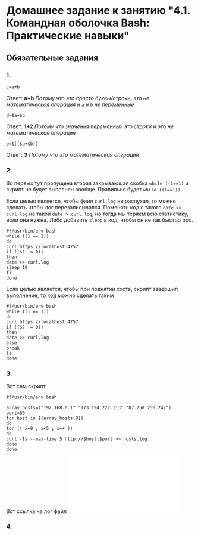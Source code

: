 # Домашнее задание к занятию "4.1. Командная оболочка Bash: Практические навыки"

## Обязательные задания

### 1. 
`c=a+b`

Ответ: **a+b** *Потому что это просто буквы/строки, это не математическая операция и `a` и `b` не переменные*

`d=$a+$b` 

Ответ: **1+2** *Потому что значения переменных это строки и это не математическая операция*

`e=$(($a+$b))`

Ответ: **3** *Потому что это математическая операция*

### 2.
Во первых тут пропущена вторая закрывающая скобка
`while ((1==1)` и скрипт не будет выполнен вообще.
Правильно будет `while ((1==1))`

Если целью является, чтобы фаил `curl.log` не распухал,
то можно сделать чтобы лог перезаписывался. Поменять код с такого `date >> curl.log` 
на такой `date > curl.log`, но тогда мы теряем всю статистику, если она нужна.
Либо добавить `sleep` в код, чтобы он не так быстро рос.

```
#!/usr/bin/env bash
while ((1 == 1))
do
curl https://localhost:4757
if (($? != 0))
then
date >> curl.log
sleep 10
fi
done
```

Если целью является, чтобы при поднятии хоста, скрипт завершил выполнение,
то код можно сделать таким

```
#!/usr/bin/env bash
while ((1 == 1))
do
curl https://localhost:4757
if (($? != 0))
then
date >> curl.log
else
break
fi
done
```

### 3.

Вот сам скрипт
```
#!/usr/bin/env bash

array_hosts=("192.168.0.1" "173.194.222.113" "87.250.250.242")
port=80
for host in ${array_hosts[@]}
do
for (( x=0 ; x<5 ; x++ ))
do
curl -Is --max-time 5 http://$host:$port >> hosts.log
done
done

```

Вот ссылка на лог файл ![hosts.log](hosts.log)

### 4.



